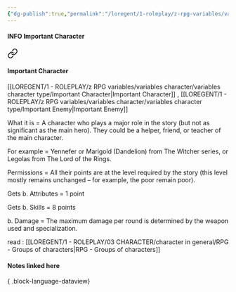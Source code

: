 ```yaml
---
{"dg-publish":true,"permalink":"/loregent/1-roleplay/z-rpg-variables/variables-character/variables-character-type/important-character/"}
---
```


#### INFO Important Character


<div class="transclusion internal-embed is-loaded"><a class="markdown-embed-link" href="/loregent/1-roleplay/03-character/character-in-general/rpg-groups-of-characters/#important-character" aria-label="Open link"><svg xmlns="http://www.w3.org/2000/svg" width="24" height="24" viewBox="0 0 24 24" fill="none" stroke="currentColor" stroke-width="2" stroke-linecap="round" stroke-linejoin="round" class="svg-icon lucide-link"><path d="M10 13a5 5 0 0 0 7.54.54l3-3a5 5 0 0 0-7.07-7.07l-1.72 1.71"></path><path d="M14 11a5 5 0 0 0-7.54-.54l-3 3a5 5 0 0 0 7.07 7.07l1.71-1.71"></path></svg></a><div class="markdown-embed">



#### Important Character
[[LOREGENT/1 - ROLEPLAY/z RPG variables/variables character/variables character type/Important Character\|Important Character]] , [[LOREGENT/1 - ROLEPLAY/z RPG variables/variables character/variables character type/Important Enemy\|Important Enemy]]

What it is = A character who plays a major role in the story (but not as significant as the main hero). They could be a helper, friend, or teacher of the main character.

For example = Yennefer or Marigold (Dandelion) from The Witcher series, or Legolas from The Lord of the Rings.

Permissions = All their points are at the level required by the story (this level mostly remains unchanged – for example, the poor remain poor).

Gets b. Attributes = 1 point

Gets b. Skills = 8 points

b. Damage = The maximum damage per round is determined by the weapon used and specialization.


</div></div>


read : [[LOREGENT/1 - ROLEPLAY/03 CHARACTER/character in general/RPG - Groups of characters\|RPG - Groups of characters]]

#### Notes linked here

{ .block-language-dataview}

